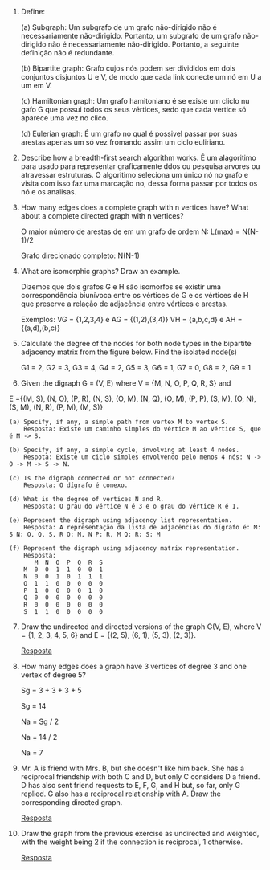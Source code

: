 1. Define:

    (a) Subgraph: Um subgrafo de um grafo não-dirigido não é necessariamente não-dirigido.  Portanto, um subgrafo de um grafo não-dirigido não é               necessariamente não-dirigido. Portanto, a seguinte definição não é redundante. 

    (b) Bipartite graph: Grafo cujos nós podem ser divididos em dois conjuntos disjuntos U e V, de modo
    que cada link conecte um nó em U a um em V.

    (c) Hamiltonian graph: Um grafo hamitoniano é se existe um cliclo nu gafo G que possui todos os seus vértices, sedo que cada vertice só aparece uma vez     no clico.

    (d) Eulerian graph: É um grafo no qual é possivel passar por suas arestas apenas um só vez fromando assim um ciclo euliriano.

2. Describe how a breadth-first search algorithm works.
    É um alagoritimo para usado para representar graficamente ddos ou pesquisa arvores ou atravessar estruturas. O algoritimo seleciona um único nó no         grafo e visita com isso faz uma marcação no, dessa forma passar por todos os nó e os analisas. 

3. How many edges does a complete graph with n vertices have? What about a complete directed graph with n vertices?

    O maior número de arestas de em um grafo de
    ordem N: L(max) = N(N-1)/2

    Grafo direcionado completo: N(N-1)

4. What are isomorphic graphs? Draw an example.

    Dizemos que dois grafos G e H são isomorfos se existir uma correspondência biunívoca entre os vértices de G e os vértices de H que preserve a relação       de adjacência entre vértices e arestas.

    Exemplos:
    VG = {1,2,3,4} e AG = {(1,2),(3,4)}
    VH = {a,b,c,d} e AH = {(a,d),(b,c)}
    
5. Calculate the degree of the nodes for both node types in the bipartite adjacency matrix from the figure below. Find the isolated node(s)
    
    G1 = 2, G2 = 3, G3 = 4, G4 = 2, G5 = 3, G6 = 1, G7 = 0, G8 = 2, G9 = 1
    
6. Given the digraph G = (V, E) where V = {M, N, O, P, Q, R, S} and

E ={(M, S), (N, O), (P, R), (N, S), (O, M), (N, Q), (O, M), (P, P), (S, M), (O, N),  (S, M), (N, R), (P, M), (M, S)}

    (a) Specify, if any, a simple path from vertex M to vertex S.
        Resposta: Existe um caminho simples do vértice M ao vértice S, que é M -> S.

    (b) Specify, if any, a simple cycle, involving at least 4 nodes.
        Respota: Existe um ciclo simples envolvendo pelo menos 4 nós: N -> O -> M -> S -> N.

    (c) Is the digraph connected or not connected?
        Resposta: O dígrafo é conexo.

    (d) What is the degree of vertices N and R.
        Resposta: O grau do vértice N é 3 e o grau do vértice R é 1.

    (e) Represent the digraph using adjacency list representation.
        Resposta: A representação da lista de adjacências do dígrafo é: M: S N: O, Q, S, R O: M, N P: R, M Q: R: S: M

    (f) Represent the digraph using adjacency matrix representation.
        Resposta: 
           M  N  O  P  Q  R  S
        M  0  0  1  1  0  0  1
        N  0  0  1  0  1  1  1
        O  1  1  0  0  0  0  0
        P  1  0  0  0  0  1  0
        Q  0  0  0  0  0  0  0
        R  0  0  0  0  0  0  0
        S  1  1  0  0  0  0  0

7. Draw the undirected and directed versions of the graph G(V, E), where V = {1, 2, 3, 4, 5, 6} and E = {(2, 5), (6, 1), (5, 3), (2, 3)}.

    <a href = "https://colab.research.google.com/drive/1eQAPMMQawrJnD4wyvNEGx0eXvbPduBQc#scrollTo=ztbF7pgXGhn3">Resposta</a>

8. How many edges does a graph have 3 vertices of degree 3 and one vertex of degree 5?

    Sg = 3 + 3 + 3 + 5
    
    Sg = 14
    
    Na = Sg / 2
    
    Na = 14 / 2
    
    Na = 7

9. Mr. A is friend with Mrs. B, but she doesn't like him back. She has a reciprocal friendship with both C and D, but only C considers D a friend. D has also sent friend requests to E, F, G, and H but, so far, only G replied. G also has a reciprocal relationship with A. Draw the corresponding directed graph.

   <a href = "https://colab.research.google.com/drive/1eQAPMMQawrJnD4wyvNEGx0eXvbPduBQc#scrollTo=ztbF7pgXGhn3">Resposta</a>

10.  Draw the graph from the previous exercise as undirected and weighted, with the weight being 2 if the connection is reciprocal, 1 otherwise.

     <a href = "https://colab.research.google.com/drive/1eQAPMMQawrJnD4wyvNEGx0eXvbPduBQc#scrollTo=ztbF7pgXGhn3">Resposta</a>




